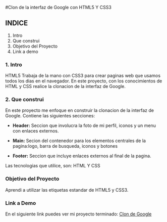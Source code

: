 #Clon de la interfaz de Google con HTML5 Y CSS3 

## INDICE
1. Intro
2. Que construi
3. Objetivo del Proyecto
4. Link a demo
   
### 1. Intro
HTML5 Trabaja de la mano con CSS3 para crear paginas web que usamos todos los dias en el navegador. En este proyecto, con los conocimientos de HTML y CSS realice la clonacion de la interfaz de Google.

### 2. Que construi
En este proyecto me enfoque en construir la clonacion de la interfaz de Google.
Contiene las siguientes secciones:

- **Header:** Seccion que involucra la foto de mi perfil, iconos y un menu con enlaces externos.

- **Main:** Secion del contenedor para los elementos centrales de la pagina:logo, barra de busqueda, iconos y botones

- **Footer:** Seccion que incluye enlaces externos al final de la pagina.

Las tecnologias que utilice, son:
HTML Y CSS

### Objetivo del Proyecto
Aprendi a utilizar las etiquetas estandar de HTML5 y CSS3.

### Link a Demo
En el siguiente link puedes ver mi proyecto terminado: [Clon de Google](#)
